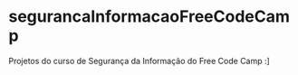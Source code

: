 # segurancaInformacaoFreeCodeCamp
Projetos do curso de Segurança da Informação do Free Code Camp :]
